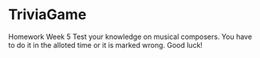 # TriviaGame
Homework Week 5
Test your knowledge on musical composers. You have to do it in the alloted time or it is marked wrong. Good luck!
